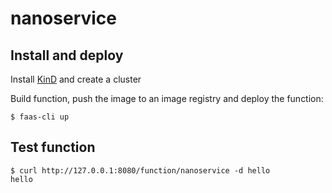 # nanoservice

## Install and deploy
Install [KinD](https://blog.alexellis.io/be-kind-to-yourself/) and create a cluster

Build function, push the image to an image registry and deploy the function:
```
$ faas-cli up
```

## Test function
```
$ curl http://127.0.0.1:8080/function/nanoservice -d hello
hello
```

